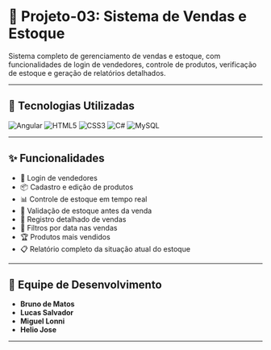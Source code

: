 # 🛒 Projeto-03: Sistema de Vendas e Estoque

Sistema completo de gerenciamento de vendas e estoque, com funcionalidades de login de vendedores, controle de produtos, verificação de estoque e geração de relatórios detalhados.

---

## 🔧 Tecnologias Utilizadas

<p align="left">
  <img src="https://img.shields.io/badge/Angular-DD0031?style=for-the-badge&logo=angular&logoColor=white" alt="Angular" />
  <img src="https://img.shields.io/badge/HTML5-E34F26?style=for-the-badge&logo=html5&logoColor=white" alt="HTML5" />
  <img src="https://img.shields.io/badge/CSS3-1572B6?style=for-the-badge&logo=css3&logoColor=white" alt="CSS3" />
  <img src="https://img.shields.io/badge/C%23-239120?style=for-the-badge&logo=c-sharp&logoColor=white" alt="C#" />
  <img src="https://img.shields.io/badge/MySQL-00758F?style=for-the-badge&logo=mysql&logoColor=white" alt="MySQL" />
</p>

---

## ✨ Funcionalidades

- 🔐 Login de vendedores
- 📦 Cadastro e edição de produtos
- 📊 Controle de estoque em tempo real
- 🛑 Validação de estoque antes da venda
- 📝 Registro detalhado de vendas
- 📅 Filtros por data nas vendas
- 🏆 Produtos mais vendidos
- 📋 Relatório completo da situação atual do estoque

---

## 👥 Equipe de Desenvolvimento

- **Bruno de Matos**
- **Lucas Salvador**
- **Miguel Lonni**
- **Helio Jose**

---
